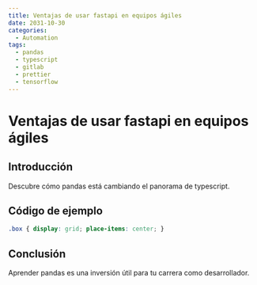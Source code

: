 ```yaml
---
title: Ventajas de usar fastapi en equipos ágiles
date: 2031-10-30
categories:
  - Automation
tags:
  - pandas
  - typescript
  - gitlab
  - prettier
  - tensorflow
---
```


# Ventajas de usar fastapi en equipos ágiles

## Introducción

Descubre cómo pandas está cambiando el panorama de typescript.

## Código de ejemplo

```css
.box { display: grid; place-items: center; }
```

## Conclusión

Aprender pandas es una inversión útil para tu carrera como desarrollador.